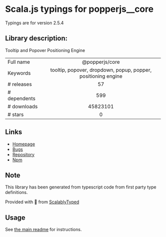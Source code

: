 
# Scala.js typings for popperjs__core

Typings are for version 2.5.4

## Library description:
Tooltip and Popover Positioning Engine

|                    |                 |
| ------------------ | :-------------: |
| Full name          | @popperjs/core |
| Keywords           | tooltip, popover, dropdown, popup, popper, positioning engine |
| # releases         | 57 |
| # dependents       | 599 |
| # downloads        | 45823101 |
| # stars            | 0 |

## Links
- [Homepage](https://github.com/popperjs/popper-core#readme)
- [Bugs](https://github.com/popperjs/popper-core/issues)
- [Repository](https://github.com/popperjs/popper-core)
- [Npm](https://www.npmjs.com/package/%40popperjs%2Fcore)
    


## Note
This library has been generated from typescript code from first party type definitions.

Provided with :purple_heart: from [ScalablyTyped](https://github.com/oyvindberg/ScalablyTyped)

## Usage
See [the main readme](../../readme.md) for instructions.


